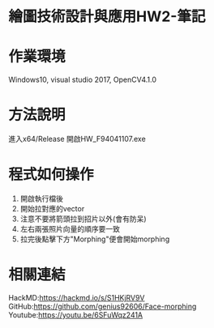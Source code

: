 繪圖技術設計與應用HW2-筆記
============
作業環境
===
Windows10, visual studio 2017, OpenCV4.1.0

方法說明
====

進入x64/Release
開啟HW_F94041107.exe

程式如何操作
==

1. 開啟執行檔後
2. 開始拉對應的vector
3. 注意不要將箭頭拉到招片以外(會有防呆)
4. 左右兩張照片向量的順序要一致
5. 拉完後點擊下方"Morphing"便會開始morphing


相關連結
==
HackMD:https://hackmd.io/s/S1HKjRV9V
GitHub:https://github.com/genius92606/Face-morphing
Youtube:https://youtu.be/6SFuWqz241A